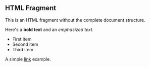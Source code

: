 ## HTML Fragment

This is an HTML fragment without the complete document structure.

Here's a **bold text** and an *emphasized text*.

- First item
- Second item
- Third item

A simple [link](https://example.com) example.